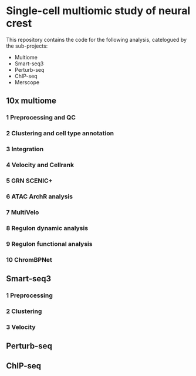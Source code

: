 # Single-cell multiomic study of neural crest

This repository contains the code for the following analysis, catelogued by the sub-projects:
* Multiome
* Smart-seq3
* Perturb-seq
* ChIP-seq
* Merscope

## 10x multiome

### 1 Preprocessing and QC

### 2 Clustering and cell type annotation

### 3 Integration

### 4 Velocity and Cellrank

### 5 GRN SCENIC+


### 6 ATAC ArchR analysis

### 7 MultiVelo

### 8 Regulon dynamic analysis

### 9 Regulon functional analysis

### 10 ChromBPNet


## Smart-seq3

### 1 Preprocessing

### 2 Clustering


### 3 Velocity


## Perturb-seq


## ChIP-seq
